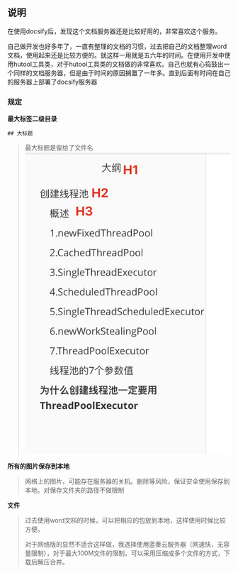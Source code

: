 ## 说明
在使用docsify后，发现这个文档服务器还是比较好用的，非常喜欢这个服务。

自己做开发也好多年了，一直有整理的文档的习惯，过去把自己的文档整理word文档，使用起来还是比较方便的。就这样一用就是五六年的时间。在使用开发中使用hutool工具类，对于hutool工具类的文档做的非常喜欢。自己也就有心捣鼓出一个同样的文档服务器，但是由于时间的原因搁置了一年多。直到后面有时间在自己的服务器上部署了docsify服务器



### 规定

**最大标签二级目录**

`## 大标题`

>  最大标题是留给了文件名
![](large/e6c9d24ely1h1fz4jippnj20gc0nyjso.jpg)

**所有的图片保存到本地**

> 网络上的图片，可能存在服务器的关机。删除等风险，保证安全使用保存到本地。对保存文件夹的路径不做限制

**文件**

> 过去使用word文档的时候，可以把相应的包放到本地，这样使用时候比较方便。
>
> 对于网络版的显然不适合这样做，我选择使用蓝奏云服务器（网速快，无容量限制），对于最大100M文件的限制，可以采用压缩成多个文件的方式，下载后解压合并。